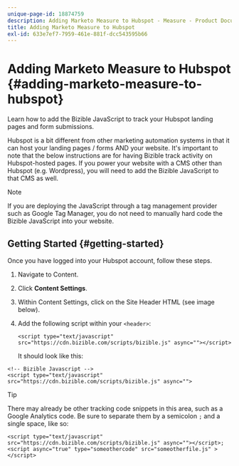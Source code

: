 ```yaml
---
unique-page-id: 18874759
description: Adding Marketo Measure to Hubspot - Measure - Product Documentation
title: Adding Marketo Measure to Hubspot
exl-id: 633e7ef7-7959-461e-881f-dcc543595b66
---
```

# Adding Marketo Measure to Hubspot {#adding-marketo-measure-to-hubspot}

Learn how to add the Bizible JavaScript to track your Hubspot landing pages and form submissions.

Hubspot is a bit different from other marketing automation systems in that it can host your landing pages / forms AND your website. It's important to note that the below instructions are for having Bizible track activity on Hubspot-hosted pages. If you power your website with a CMS other than Hubspot (e.g. Wordpress), you will need to add the Bizible JavaScript to that CMS as well.

>[!NOTE]
>
>If you are deploying the JavaScript through a tag management provider such as Google Tag Manager, you do not need to manually hard code the Bizible JavaScript into your website.

## Getting Started {#getting-started}

Once you have logged into your Hubspot account, follow these steps.

1. Navigate to Content.

1. Click **Content Settings**.

1. Within Content Settings, click on the Site Header HTML (see image below).

1. Add the following script within your `<header>`:

   `<script type="text/javascript" src="https://cdn.bizible.com/scripts/bizible.js" async=""></script>`

   It should look like this:

```text
<!-- Bizible Javascript -->
<script type="text/javascript" src="https://cdn.bizible.com/scripts/bizible.js" async="">

```

>[!TIP]
>
>There may already be other tracking code snippets in this area, such as a Google Analytics code. Be sure to separate them by a semicolon `;` and a single space, like so:  
>
>`<script type="text/javascript" src="https://cdn.bizible.com/scripts/bizible.js" async=""></script>; <script async="true" type="someothercode" src="someotherfile.js" ></script>`
